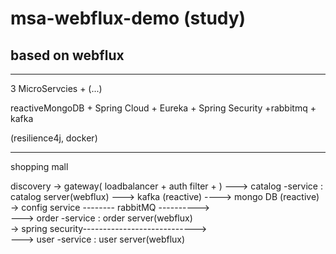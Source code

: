 # msa-webflux-demo (study)

## based on webflux
---
3 MicroServcies + (...)

reactiveMongoDB + Spring Cloud + Eureka + Spring Security +rabbitmq + kafka

(resilience4j, docker)

---
shopping mall 

           
discovery -> gateway( loadbalancer + auth filter + ) --->  catalog -service : catalog server(webflux)   ---> kafka (reactive) ----> mongo DB (reactive)
          -> config service -------- rabbitMQ ---------->  
                                                     --->  order -service : order server(webflux)     
          -> spring security---------------------------->         
                                                     --->  user -service : user server(webflux)   
